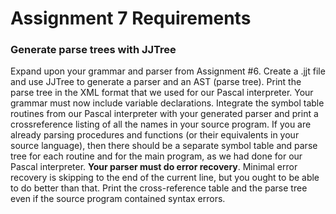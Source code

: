 # Assignment 7 Requirements

### Generate parse trees with JJTree
Expand upon your grammar and parser from Assignment #6. Create a .jjt file and use
JJTree to generate a parser and an AST (parse tree). Print the parse tree in the XML format that we used for our Pascal interpreter. Your grammar must now include variable declarations. Integrate the symbol table routines from our Pascal interpreter with your generated parser and print a crossreference
listing of all the names in your source program. If you are already parsing procedures and functions (or their equivalents in your source
language), then there should be a separate symbol table and parse tree for each routine and for the main program, as we had done for our Pascal interpreter.
**Your parser must do error recovery**. Minimal error recovery is skipping to the end of the current line, but you ought to be able to do better than that.
Print the cross-reference table and the parse tree even if the source program contained syntax errors.
